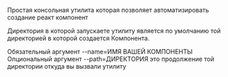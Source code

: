 Простая консольная утилита которая позволяет автоматизировать создание реакт компонент

Директория в которой запускаете утилиту является по умолчанию той директорией в которой
создается Компонента.

Обязательный аргумент --name=ИМЯ ВАШЕЙ КОМПОНЕНТЫ
Опциональный аргумент --path=ДИРЕКТОРИЯ это продолжение той директории откуда вы вызвали утилиту
